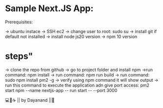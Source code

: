 # Sample Next.JS App:
Prerequisites:

-> ubuntu instace
-> SSH ec2
-> change user to root:  sudo su
-> install git if default not installed
-> install node js20 version
-> npm 10 version

# steps"
-> clone the repo from github
-> go to project folder and install npm
->run command:  npm install
-> run command: npm run build
-> run command: sudo npm install pm2 -g
-> verify using npm command it will show output
-> run this command to execute the application adn give port access:
pm2 start npm --name nextjs-app -- run start -- --port 3000


💻💖☕ || by Dayanand ||🙏
